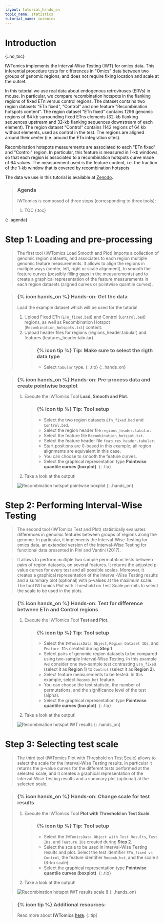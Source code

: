 ```yaml
---
layout: tutorial_hands_on
topic_name: statistics
tutorial_name: iwtomics
---
```


# Introduction
{:.no_toc}

IWTomics implements the Interval-Wise Testing (IWT) for omics data. This
inferential procedure tests for differences in "Omics" data between two groups
of genomic regions, and does not require fixing location and scale at the
outset.

In this tutorial we use real data about endogenous retroviruses (ERVs) in mouse.
In particular, we compare recombination hotspots in the flanking regions of fixed ETn versus control regions.
The dataset contains two region datasets "ETn fixed", "Control" and one feature "Recombination hotspots content". The region dataset "ETn fixed" contains 1296 genomic regions of 64 kb surrounding fixed ETns elements (32-kb flanking sequences upstream and 32-kb flanking sequences downstream of each element). The region dataset "Control" contains 1142 regions of 64 kb without elements, used as control in the test. The regions are aligned around their center (i.e. around the ETn integration sites).

Recombination hotspots measurements are associated to each "ETn fixed" and "Control" region. In particular, this feature is measured in 1-kb windows, so that each region is associated to a recombination hotspots curve made of 64 values. The measurement used is the feature content, i.e. the fraction of the 1-kb window that is covered by recombination hotspots

The data we use in this tutorial is available at [Zenodo](https://doi.org/10.5281/zenodo.1184682).

> ### Agenda
>
> IWTomics is composed of three steps (corresponding to three tools):
>
> 1. TOC
> {:toc}
>
{: .agenda}

# Step 1: Loading and pre-processing

> The first tool (IWTomics Load Smooth and Plot) imports a collection of genomic region datasets, and associates to each region multiple genomic feature measurements. It allows to align the regions in multiple ways (center, left, right or scale alignment), to smooth the feature curves (possibly filling gaps in the measurements) and to create a graphical representation of the feature measurements in each region datasets (aligned curves or pointwise quantile curves).

> ### {% icon hands_on %} Hands-on: Get the data
> Load the example dataset which will be used for the tutorial.
> 1. Upload Fixed ETn (`ETn_fixed.bed`) and Control (`Control.bed`) regions, as well as Recombination Hotspot (`Recombination_hotspots.txt`) content.
> 2. Upload header files for regions (regions_header.tabular) and features (features_header.tabular).
>    > ### {% icon tip %} Tip: Make sure to select the rigth data type
>    > * Select `tabular` type.
>    {: .tip}
{: .hands_on}

> ### {% icon hands_on %} Hands-on: Pre-process data and create pointwise boxplot
> 1. Execute the IWTomics Tool **Load, Smooth and Plot**.
>    > ### {% icon tip %} Tip: Tool setup
>    > * Select the two region datasets `ETn_fixed.bed` and `Control.bed`.
>    > * Select the region header file `regions_header.tabular`.
>    > * Select the feature file `Recombination_hotspot.txt`.
>    > * Select the feature header file `features_header.tabular`.
>    > * Start positions are 0-based in this example; all region alignments are equivalent in this case.
>    > * You can choose to smooth the feature curves.
>    > * Select the graphical representation type **Pointwise quantile curves (boxplot)**.
>    {: .tip}
> 2. Take a look at the output!
>
> ![Recombination hotspot pointwise boxplot](../../images/load_smooth_and_plot_output.png)
{: .hands_on}

# Step 2: Performing Interval-Wise Testing

> The second tool (IWTomics Test and Plot) statistically evaluates differences in genomic features between groups of regions along the genome. In particular, it implements the Interval-Wise Testing for omics data, an extended version of the Interval-Wise Testing for functional data presented in Pini and Vantini (2017).

> It allows to perform multiple two sample permutation tests between pairs of region datasets, on several features. It returns the adjusted p-value curves for every test and all possible scales. Moreover, it creates a graphical representation of the Interval-Wise Testing results and a summary plot (optional) with p-values at the maximum scale. The tool IWTomics Plot with Threshold on Test Scale permits to select the scale to be used in the plots.

> ### {% icon hands_on %} Hands-on: Test for difference between ETn and Control regions
> 1. Execute the IWTomics Tool **Test and Plot**.
>    > ### {% icon tip %} Tip: Tool setup
>    > * Select the `IWTomicsData Object`, `Region Dataset IDs`, and `Feature IDs` created during **Step 1**.
>    > * Select pairs of genomic region datasets to be compared using two-sample Interval-Wise Testing. In this example we consider one two-sample test contrasting `ETn_fixed` (select it as **Region 1**) to `Control` (select it as **Region 2**).
>    > * Select feature measurements to be tested. In this example, select `Recomb_hot` feature.
>    > * You can choose the test statistic, the number of permutations, and the significance level of the test (alpha).
>    > * Select the graphical representation type **Pointwise quantile curves (boxplot)**.
>    {: .tip}
> 2. Take a look at the output!
>
> ![Recombination hotspot IWT results](../../images/test_and_plot_output.png)
{: .hands_on}

# Step 3: Selecting test scale

> The third tool (IWTomics Plot with Threshold on Test Scale) allows to select the scale for the Interval-Wise Testing results. In particular it returns the p-value curves for the different tests performed at the selected scale, and it creates a graphical representation of the Interval-Wise Testing results and a summary plot (optional) at the selected scale.

> ### {% icon hands_on %} Hands-on: Change scale for test results
> 1. Execute the IWTomics Tool **Plot with Threshold on Test Scale**.
>    > ### {% icon tip %} Tip: Tool setup
>    > * Select the `IWTomicsData Object with Test Results`, `Test IDs`, and `Feature IDs` created during **Step 2**.
>    > * Select the scale to be used in Interval-Wise Testing results and plot. Select the test identifier `ETn_fixed vs Control`, the feature identifier `Recomb_hot`, and the scale `8` (8-kb scale).
>    > * Select the graphical representation type **Pointwise quantile curves (boxplot)**.
>    {: .tip}
> 2. Take a look at the output!
>
> ![Recombination hotspot IWT results scale 8](../../images/plot_with_threshold_on_test_scale_output.png)
{: .hands_on}

> ### {% icon tip %} Additional resources:
>
> Read more about **IWTomics** [here](https://bioconductor.org/packages/release/bioc/vignettes/IWTomics/inst/doc/IWTomics.pdf).
{:.tip}  
